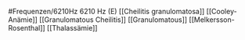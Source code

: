 #Frequenzen/6210Hz
6210 Hz (E)
[[Cheilitis granulomatosa]]
[[Cooley-Anämie]]
[[Granulomatous Cheilitis]]
[[Granulomatous]]
[[Melkersson-Rosenthal]]
[[Thalassämie]]